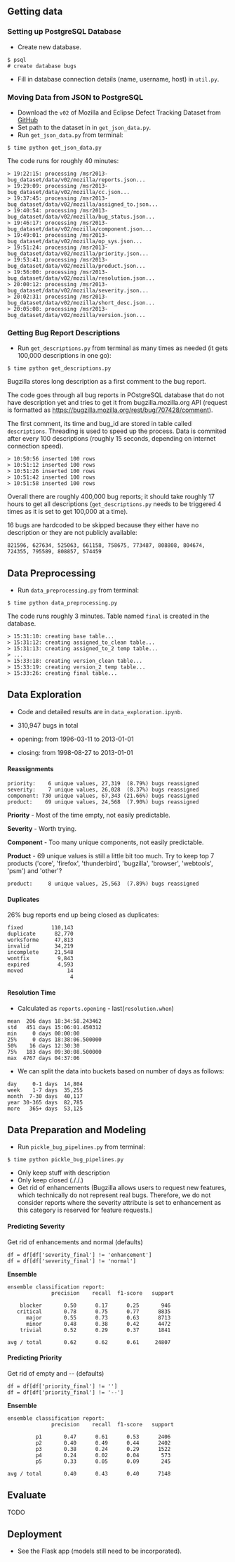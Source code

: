 ## Getting data

### Setting up PostgreSQL Database

- Create new database.

```
$ psql
# create database bugs
```

- Fill in database connection details (name, username, host) in `util.py`.

### Moving Data from JSON to PostgreSQL

- Download the `v02` of Mozilla and Eclipse Defect Tracking Dataset from [GitHub](https://github.com/ansymo/msr2013-bug_dataset)
- Set path to the dataset in in `get_json_data.py`.
- Run `get_json_data.py` from terminal:

```
$ time python get_json_data.py
```

The code runs for roughly 40 minutes:

```
> 19:22:15: processing /msr2013-bug_dataset/data/v02/mozilla/reports.json...
> 19:29:09: processing /msr2013-bug_dataset/data/v02/mozilla/cc.json...
> 19:37:45: processing /msr2013-bug_dataset/data/v02/mozilla/assigned_to.json...
> 19:40:54: processing /msr2013-bug_dataset/data/v02/mozilla/bug_status.json...
> 19:46:17: processing /msr2013-bug_dataset/data/v02/mozilla/component.json...
> 19:49:01: processing /msr2013-bug_dataset/data/v02/mozilla/op_sys.json...
> 19:51:24: processing /msr2013-bug_dataset/data/v02/mozilla/priority.json...
> 19:53:41: processing /msr2013-bug_dataset/data/v02/mozilla/product.json...
> 19:56:00: processing /msr2013-bug_dataset/data/v02/mozilla/resolution.json...
> 20:00:12: processing /msr2013-bug_dataset/data/v02/mozilla/severity.json...
> 20:02:31: processing /msr2013-bug_dataset/data/v02/mozilla/short_desc.json...
> 20:05:08: processing /msr2013-bug_dataset/data/v02/mozilla/version.json...
```

### Getting Bug Report Descriptions

- Run `get_descriptions.py` from terminal as many times as needed (it gets 100,000 descriptions in one go):

```
$ time python get_descriptions.py
```

Bugzilla stores long description as a first comment to the bug report.

The code goes through all bug reports in POstgreSQL database that do not have description yet and tries to get it from bugzilla.mozilla.org API (request is formatted as https://bugzilla.mozilla.org/rest/bug/707428/comment).

The first comment, its time and bug_id are stored in table called `descriptions`. Threading is used to speed up the process. Data is commited after every 100 descriptions (roughly 15 seconds, depending on internet connection speed).

```
> 10:50:56 inserted 100 rows
> 10:51:12 inserted 100 rows
> 10:51:26 inserted 100 rows
> 10:51:42 inserted 100 rows
> 10:51:58 inserted 100 rows
```

Overall there are roughly 400,000 bug reports; it should take roughly 17 hours to get all descriptions (`get_descriptions.py` needs to be triggered 4 times as it is set to get 100,000 at a time).

16 bugs are hardcoded to be skipped because they either have no description or they are not publicly available:

```
821596, 627634, 525063, 661158, 758675, 773487, 808808, 804674, 724355, 795589, 808857, 574459
```

## Data Preprocessing

- Run `data_preprocessing.py` from terminal:

```
$ time python data_preprocessing.py
```

The code runs roughly 3 minutes. Table named `final` is created in the database.

```
> 15:31:10: creating base table...
> 15:31:12: creating assigned_to_clean table...
> 15:31:13: creating assigned_to_2 temp table...
> ...
> 15:33:18: creating version_clean table...
> 15:33:19: creating version_2 temp table...
> 15:33:26: creating final table...
```

## Data Exploration

- Code and detailed results are in `data_exploration.ipynb`.

- 310,947 bugs in total
- opening: from 1996-03-11 to 2013-01-01
- closing: from 1998-08-27 to 2013-01-01

#### Reassignments

```
priority:    6 unique values, 27,319  (8.79%) bugs reassigned
severity:    7 unique values, 26,028  (8.37%) bugs reassigned
component: 730 unique values, 67,343 (21.66%) bugs reassigned
product:    69 unique values, 24,568  (7.90%) bugs reassigned
```

**Priority** - Most of the time empty, not easily predictable.

**Severity** - Worth trying.

**Component** - Too many unique components, not easily predictable.

**Product** - 69 unique values is still a little bit too much. Try to keep top 7 products ('core', 'firefox', 'thunderbird', 'bugzilla', 'browser', 'webtools', 'psm') and 'other'?

```
product:     8 unique values, 25,563  (7.89%) bugs reassigned
```

#### Duplicates

26% bug reports end up being closed as duplicates:

```
fixed         110,143
duplicate      82,770
worksforme     47,813
invalid        34,219
incomplete     21,548
wontfix         9,843
expired         4,593
moved              14
                    4
```

#### Resolution Time

- Calculated as `reports.opening` - last(`resolution.when`)

```
mean  206 days 18:34:58.243462
std   451 days 15:06:01.450312    
min     0 days 00:00:00 
25%     0 days 18:38:06.500000  
50%    16 days 12:30:30    
75%   183 days 09:30:08.500000    
max  4767 days 04:37:06
```

- We can split the data into buckets based on number of days as follows:

```
day     0-1 days  14,804
week    1-7 days  35,255
month  7-30 days  40,117
year 30-365 days  82,785
more   365+ days  53,125
```

## Data Preparation and Modeling

- Run `pickle_bug_pipelines.py` from terminal:

```
$ time python pickle_bug_pipelines.py
```

- Only keep stuff with description
- Only keep closed (././.)
- Get rid of enhancements (Bugzilla allows users to request new features, which technically do not represent real bugs. Therefore, we do not consider reports where the severity attribute is set to enhancement as this category is reserved for feature requests.)

#### Predicting Severity

Get rid of enhancements and normal (defaults)
       
```
df = df[df['severity_final'] != 'enhancement']
df = df[df['severity_final'] != 'normal']
```

**Ensemble**

```
ensemble classification report:
              precision    recall  f1-score   support

    blocker       0.50      0.17      0.25       946
   critical       0.78      0.75      0.77      8835
      major       0.55      0.73      0.63      8713
      minor       0.48      0.38      0.42      4472
    trivial       0.52      0.29      0.37      1841

avg / total       0.62      0.62      0.61     24807
```

#### Predicting Priority

Get rid of empty and -- (defaults)

```
df = df[df['priority_final'] != '']
df = df[df['priority_final'] != '--']
```

**Ensemble**

```
ensemble classification report:
              precision    recall  f1-score   support

         p1       0.47      0.61      0.53      2406
         p2       0.40      0.49      0.44      2402
         p3       0.38      0.24      0.29      1522
         p4       0.24      0.02      0.04       573
         p5       0.33      0.05      0.09       245

avg / total       0.40      0.43      0.40      7148
```

## Evaluate

TODO

## Deployment

- See the Flask app (models still need to be incorporated).